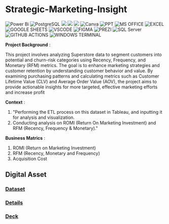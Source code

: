 # Strategic-Marketing-Insight

![Power Bi](https://img.shields.io/badge/power_bi-F2C811?style=for-the-badge&logo=powerbi&logoColor=black)
![PostgreSQL](https://img.shields.io/badge/PostgreSQL-316192?style=for-the-badge&logo=postgresql&logoColor=white)
![](https://img.shields.io/badge/MySQL-00000F?style=for-the-badge&logo=mysql&logoColor=white)
![](https://img.shields.io/badge/SQLite-07405E?style=for-the-badge&logo=sqlite&logoColor=white)
![](https://img.shields.io/badge/Tableau-E97627?style=for-the-badge&logo=Tableau&logoColor=white)
![Canva](https://img.shields.io/badge/Canva-%2300C4CC.svg?style=for-the-badge&logo=Canva&logoColor=white)
![PPT](https://img.shields.io/badge/Microsoft_PowerPoint-B7472A?style=for-the-badge&logo=microsoft-powerpoint&logoColor=white)
![MS OFFICE](https://img.shields.io/badge/Microsoft_Office-D83B01?style=for-the-badge&logo=microsoft-office&logoColor=white)
![EXCEL](https://img.shields.io/badge/Microsoft_Excel-217346?style=for-the-badge&logo=microsoft-excel&logoColor=white)
![GOOGLE SHEETS](https://img.shields.io/badge/Google%20Sheets-34A853?style=for-the-badge&logo=google-sheets&logoColor=white)
![VSCODE](https://img.shields.io/badge/VSCode-0078D4?style=for-the-badge&logo=visual%20studio%20code&logoColor=white)
![FIGMA](https://img.shields.io/badge/Figma-F24E1E?style=for-the-badge&logo=tfigma&logoColor=white)
![PREZI](https://img.shields.io/badge/Prezi-3181FF?style=for-the-badge&logo=prezi&logoColor=white)
![SQL Server](https://img.shields.io/badge/Microsoft_SQL_Server-CC2927?style=for-the-badge&logo=microsoft-sql-server&logoColor=white)
![GITHUB ACTIONS](https://img.shields.io/badge/Github%20Actions-282a2e?style=for-the-badge&logo=githubactions&logoColor=367cfe)
![WINDOWS TERMINAL](https://img.shields.io/badge/windows%20terminal-4D4D4D?style=for-the-badge&logo=windows%20terminal&logoColor=white)

**Project Background** : 

This project involves analyzing Superstore data to segment customers into potential and churn-risk categories using Recency, Frequency, and Monetary (RFM) metrics. The goal is to enhance marketing strategies and customer retention by understanding customer behavior and value. By examining purchasing patterns and calculating metrics such as Customer Lifetime Value (CLV) and Average Order Value (AOV), the project aims to provide actionable insights for more targeted, effective marketing efforts and increase profit

**Context** :

1. "Performing the ETL process on this dataset in Tableau, and inputting it for analysis and visualization.
2. Conducting analysis on ROMI (Return On Marketing Investment) and RFM (Recency, Frequency & Monetary)."

**Business Matrics** :

1. ROMI (Return on Marketing Investment)
2. RFM (Recency, Monetary and Frequency)
3. Acquisition Cost

## Digital Asset

### [Dataset](https://drive.google.com/file/d/1l5X2j3OmmqwMnJjLIPN25rvltAcZtLw3/view?usp=sharing)

### [Details](https://drive.google.com/drive/folders/1G1IBTgHwV4dmDTMqYiIxMxqiY4l59z0V?usp=sharing)

### [Deck](https://drive.google.com/file/d/18ur5YvR0osPlGY9BhAX5M1YfywgLwLwc/view?usp=sharing)
